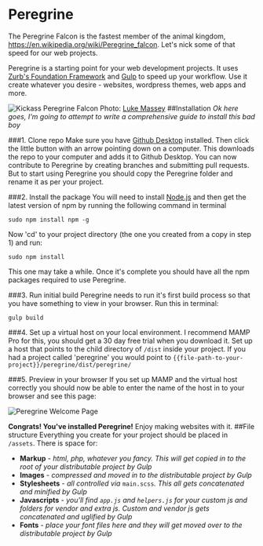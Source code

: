 # Peregrine
The Peregrine Falcon is the fastest member of the animal kingdom, https://en.wikipedia.org/wiki/Peregrine_falcon. Let's nick some of that speed for our web projects.

Peregrine is a starting point for your web development projects. It uses [Zurb's Foundation Framework](http://foundation.zurb.com) and [Gulp](http://gulpjs.com) to speed up your workflow. Use it create whatever you desire - websites, wordpress themes, web apps and more.

![Kickass Peregrine Falcon](http://www.audubon.org/sites/default/files/styles/wysiwyg_slide/public/sfw_66v8930_0.jpg?itok=tRoYAOE9 "Kickass Peregrine Falcon")
Photo: [Luke Massey](http://www.lmasseyimages.com/)
##Installation
*Ok here goes, I'm going to attempt to write a comprehensive guide to install this bad boy*

###1. Clone repo
Make sure you have [Github Desktop](https://desktop.github.com) installed. Then click the little button with an arrow pointing down on a computer. This downloads the repo to your computer and adds it to Github Desktop. You can now contribute to Peregrine by creating branches and submitting pull requests. But to start using Peregrine you should copy the Peregrine folder and rename it as per your project.

###2. Install the package
You will need to install [Node.js](https://nodejs.org/en/) and then get the latest version of npm by running the following command in terminal

`sudo npm install npm -g`

Now 'cd' to your project directory (the one you created from a copy in step 1) and run:

`sudo npm install`

This one may take a while. Once it's complete you should have all the npm packages required to use Peregrine.

###3. Run initial build
Peregrine needs to run it's first build process so that you have something to view in your browser. Run this in terminal:

`gulp build`

###4. Set up a virtual host on your local environment.
I recommend MAMP Pro for this, you should get a 30 day free trial when you download it. Set up a host that points to the child directory of `/dist` inside your project. If you had a project called 'peregrine' you would point to `{{file-path-to-your-project}}/peregrine/dist/peregrine/`

###5. Preview in your browser
If you set up MAMP and the virtual host correctly you should now be able to enter the name of the host in to your browser and see this page:

![Peregrine Welcome Page](http://i.imgur.com/RYaj3kU.png "Peregrine Welcome Page")

**Congrats! You've installed Peregrine!**
Enjoy making websites with it.
##File structure
Everything you create for your project should be placed in `/assets`. There is space for:
* **Markup** - *html, php, whatever you fancy. This will get copied in to the root of your distributable project by Gulp*
* **Images** - *compressed and moved in to the distributable project by Gulp*
* **Stylesheets** - *all controlled via* `main.scss`*. This all gets concatenated and minified by Gulp*
* **Javascripts** - *you'll find *`app.js`* and *`helpers.js`* for your custom js and folders for vendor and extra js. Custom and vendor js gets concatenated and uglified by Gulp*
* **Fonts** - *place your font files here and they will get moved over to the distributable project by Gulp*